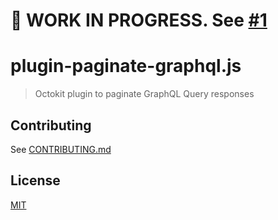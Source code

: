 # 🚧 WORK IN PROGRESS. See [#1](https://github.com/octokit/plugin-paginate-graphql.js/pull/1)

# plugin-paginate-graphql.js

> Octokit plugin to paginate GraphQL Query responses

## Contributing

See [CONTRIBUTING.md](CONTRIBUTING.md)

## License

[MIT](LICENSE)

